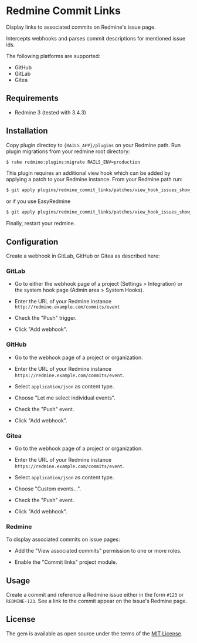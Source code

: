 # Redmine Commit Links

Display links to associated commits on Redmine's issue page.

Intercepts webhooks and parses commit descriptions for mentioned issue ids.

The following platforms are supported:

* GitHub
* GitLab
* Gitea


## Requirements

* Redmine 3 (tested with 3.4.3)

## Installation

Copy plugin directoy to `{RAILS_APP}/plugins` on your Redmine
path. Run plugin migrations from your redmine root directory:

```bash
$ rake redmine:plugins:migrate RAILS_ENV=production
```

This plugin requires an additional view hook which can be added by
applying a patch to your Redmine instance. From your Redmine path run:

```bash
$ git apply plugins/redmine_commit_links/patches/view_hook_issues_show_after_details_redmine_3.4.patch
```

or if you use EasyRedmine
```bash
$ git apply plugins/redmine_commit_links/patches/view_hook_issues_show_after_details_easyredmine.patch
```

Finally, restart your redmine.


## Configuration

Create a webhook in GitLab, GitHub or Gitea as described here:

### GitLab

* Go to either the webhook page of a project (Settings > Integration)
  or the system hook page (Admin area > System Hooks).

* Enter the URL of your Redmine instance
  `http://redmine.example.com/commits/event`

* Check the "Push" trigger.

* Click "Add webhook".

### GitHub

* Go to the webhook page of a project or organization.

* Enter the URL of your Redmine instance
  `https://redmine.example.com/commits/event`.

* Select `application/json` as content type.

* Choose "Let me select individual events".

* Check the "Push" event.

* Click "Add webhook".

### Gitea

* Go to the webhook page of a project or organization.

* Enter the URL of your Redmine instance
  `https://redmine.example.com/commits/event`.

* Select `application/json` as content type.

* Choose "Custom events...".

* Check the "Push" event.

* Click "Add webhook".

### Redmine

To display associated commits on issue pages:

* Add the "View associated commits" permission to one or more
  roles.

* Enable the "Commit links" project module.


## Usage

Create a commit and reference a Redmine issue either in the
form `#123` or `REDMINE-123`. See a link to the commit appear
on the issue's Redmine page.

## License

The gem is available as open source under the terms of the
[MIT License](http://opensource.org/licenses/MIT).
